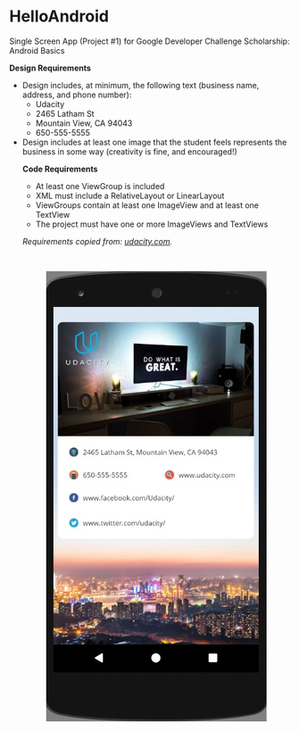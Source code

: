 # HelloAndroid

Single Screen App (Project #1) for Google Developer Challenge Scholarship: Android Basics

<strong>Design Requirements</strong>
<ul>
  <li>Design includes, at minimum, the following text (business name, address, and phone number):
    <ul>
      <li>Udacity</li>
      <li>2465 Latham St</li>
      <li>Mountain View, CA 94043</li>
      <li>650-555-5555</li>
    </ul>  
  </li>
  <li>Design includes at least one image that the student feels represents the business in some way (creativity is fine, and encouraged!)</li>

<strong>Code Requirements</strong>
<ul>
  <li>At least one ViewGroup is included</li>
  <li>XML must include a RelativeLayout or LinearLayout</li>
  <li>ViewGroups contain at least one ImageView and at least one TextView</li>
  <li>The project must have one or more ImageViews and TextViews</li>
</ul>  

<em>Requirements copied from: <a href="http://udacity.com">udacity.com</a>.</em>

<br />
<p align="center"> 
  <img src="showcase/hello_android.jpg" alt="Project Image 1">
</p>
